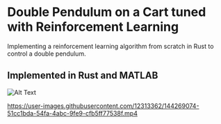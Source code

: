 # Double Pendulum on a Cart tuned with Reinforcement Learning
Implementing a reinforcement learning algorithm from scratch in Rust to control a double pendulum.
## Implemented in Rust and MATLAB

![Alt Text](https://github.com/krishpineapple/double-pendulum-rl/blob/main/pendSim.gif?raw=true)



https://user-images.githubusercontent.com/12313362/144269074-51cc1bda-54fa-4abc-9fe9-cfb5ff77538f.mp4

